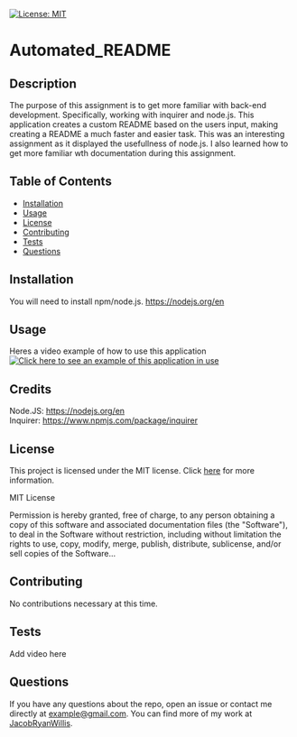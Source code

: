 
[![License: MIT](https://img.shields.io/badge/License-MIT-yellow.svg)](https://opensource.org/licenses/MIT)

# Automated_README

## Description

The purpose of this assignment is to get more familiar with back-end development. Specifically, working with inquirer and node.js. This application creates a custom README based on the users input, making creating a README a much faster and easier task. This was an interesting assignment as it displayed the usefullness of node.js. I also learned how to get more familiar wth documentation during this assignment.

## Table of Contents

- [Installation](#installation)
- [Usage](#usage)
- [License](#license)
- [Contributing](#contributing)
- [Tests](#tests)
- [Questions](#questions)

## Installation

You will need to install npm/node.js. https://nodejs.org/en

## Usage

Heres a video example of how to use this application <br>
[![Click here to see an example of this application in use](https://img.youtube.com/vi/fiMI5cDHfo0/0.jpg)](https://www.youtube.com/watch?v=fiMI5cDHfo0)



## Credits

Node.JS: https://nodejs.org/en <br>
Inquirer: https://www.npmjs.com/package/inquirer <br>

## License

This project is licensed under the MIT license. Click [here](https://opensource.org/licenses/MIT) for more information.

MIT License

Permission is hereby granted, free of charge, to any person obtaining a copy of this software and associated documentation files (the "Software"), to deal in the Software without restriction, including without limitation the rights to use, copy, modify, merge, publish, distribute, sublicense, and/or sell copies of the Software...

## Contributing

No contributions necessary at this time.

## Tests

Add video here

## Questions

If you have any questions about the repo, open an issue or contact me directly at example@gmail.com. You can find more of my work at [JacobRyanWillis](https://github.com/JacobRyanWillis/).
  